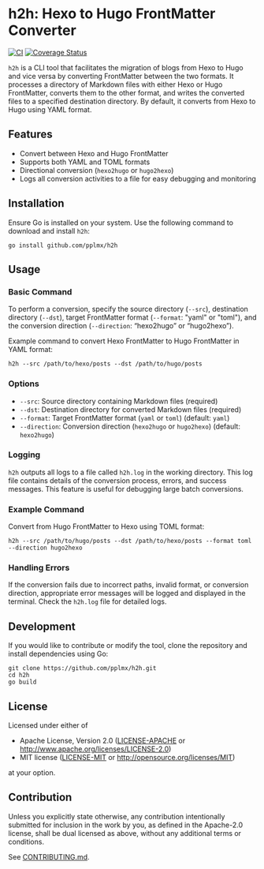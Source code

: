 # h2h: Hexo to Hugo FrontMatter Converter

[![CI](https://github.com/pplmx/h2h/workflows/CI/badge.svg)](https://github.com/pplmx/h2h/actions)
[![Coverage Status](https://coveralls.io/repos/github/pplmx/h2h/badge.svg?branch=main)](https://coveralls.io/github/pplmx/h2h?branch=main)

`h2h` is a CLI tool that facilitates the migration of blogs from Hexo to Hugo and vice versa by converting FrontMatter between the two formats. It processes a directory of Markdown files with either Hexo or Hugo FrontMatter, converts them to the other format, and writes the converted files to a specified destination directory. By default, it converts from Hexo to Hugo using YAML format.

## Features

- Convert between Hexo and Hugo FrontMatter
- Supports both YAML and TOML formats
- Directional conversion (`hexo2hugo` or `hugo2hexo`)
- Logs all conversion activities to a file for easy debugging and monitoring

## Installation

Ensure Go is installed on your system. Use the following command to download and install `h2h`:

```shell
go install github.com/pplmx/h2h
```

## Usage

### Basic Command

To perform a conversion, specify the source directory (`--src`), destination directory (`--dst`), target FrontMatter format (`--format`: "yaml" or "toml"), and the conversion direction (`--direction`: “hexo2hugo” or “hugo2hexo”).

Example command to convert Hexo FrontMatter to Hugo FrontMatter in YAML format:

```shell
h2h --src /path/to/hexo/posts --dst /path/to/hugo/posts
```

### Options

- `--src`: Source directory containing Markdown files (required)
- `--dst`: Destination directory for converted Markdown files (required)
- `--format`: Target FrontMatter format (`yaml` or `toml`) (default: `yaml`)
- `--direction`: Conversion direction (`hexo2hugo` or `hugo2hexo`) (default: `hexo2hugo`)

### Logging

`h2h` outputs all logs to a file called `h2h.log` in the working directory. This log file contains details of the conversion process, errors, and success messages. This feature is useful for debugging large batch conversions.

### Example Command

Convert from Hugo FrontMatter to Hexo using TOML format:

```shell
h2h --src /path/to/hugo/posts --dst /path/to/hexo/posts --format toml --direction hugo2hexo
```

### Handling Errors

If the conversion fails due to incorrect paths, invalid format, or conversion direction, appropriate error messages will be logged and displayed in the terminal. Check the `h2h.log` file for detailed logs.

## Development

If you would like to contribute or modify the tool, clone the repository and install dependencies using Go:

```shell
git clone https://github.com/pplmx/h2h.git
cd h2h
go build
```

## License

Licensed under either of

- Apache License, Version 2.0
  ([LICENSE-APACHE](LICENSE-APACHE) or http://www.apache.org/licenses/LICENSE-2.0)
- MIT license
  ([LICENSE-MIT](LICENSE-MIT) or http://opensource.org/licenses/MIT)

at your option.

## Contribution

Unless you explicitly state otherwise, any contribution intentionally submitted
for inclusion in the work by you, as defined in the Apache-2.0 license, shall be
dual licensed as above, without any additional terms or conditions.

See [CONTRIBUTING.md](CONTRIBUTING.md).
